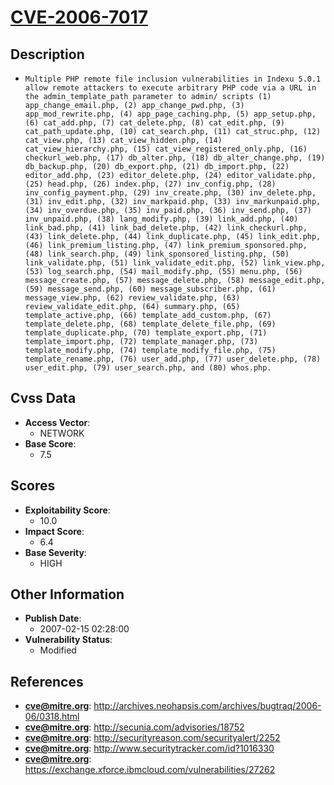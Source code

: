 
# [CVE-2006-7017](https://cve.mitre.org/cgi-bin/cvename.cgi?name=CVE-2006-7017)

## Description

- `Multiple PHP remote file inclusion vulnerabilities in Indexu 5.0.1 allow remote attackers to execute arbitrary PHP code via a URL in the admin_template_path parameter to admin/ scripts (1) app_change_email.php, (2) app_change_pwd.php, (3) app_mod_rewrite.php, (4) app_page_caching.php, (5) app_setup.php, (6) cat_add.php, (7) cat_delete.php, (8) cat_edit.php, (9) cat_path_update.php, (10) cat_search.php, (11) cat_struc.php, (12) cat_view.php, (13) cat_view_hidden.php, (14) cat_view_hierarchy.php, (15) cat_view_registered_only.php, (16) checkurl_web.php, (17) db_alter.php, (18) db_alter_change.php, (19) db_backup.php, (20) db_export.php, (21) db_import.php, (22) editor_add.php, (23) editor_delete.php, (24) editor_validate.php, (25) head.php, (26) index.php, (27) inv_config.php, (28) inv_config_payment.php, (29) inv_create.php, (30) inv_delete.php, (31) inv_edit.php, (32) inv_markpaid.php, (33) inv_markunpaid.php, (34) inv_overdue.php, (35) inv_paid.php, (36) inv_send.php, (37) inv_unpaid.php, (38) lang_modify.php, (39) link_add.php, (40) link_bad.php, (41) link_bad_delete.php, (42) link_checkurl.php, (43) link_delete.php, (44) link_duplicate.php, (45) link_edit.php, (46) link_premium_listing.php, (47) link_premium_sponsored.php, (48) link_search.php, (49) link_sponsored_listing.php, (50) link_validate.php, (51) link_validate_edit.php, (52) link_view.php, (53) log_search.php, (54) mail_modify.php, (55) menu.php, (56) message_create.php, (57) message_delete.php, (58) message_edit.php, (59) message_send.php, (60) message_subscriber.php, (61) message_view.php, (62) review_validate.php, (63) review_validate_edit.php, (64) summary.php, (65) template_active.php, (66) template_add_custom.php, (67) template_delete.php, (68) template_delete_file.php, (69) template_duplicate.php, (70) template_export.php, (71) template_import.php, (72) template_manager.php, (73) template_modify.php, (74) template_modify_file.php, (75) template_rename.php, (76) user_add.php, (77) user_delete.php, (78) user_edit.php, (79) user_search.php, and (80) whos.php.`

## Cvss Data

- **Access Vector**:
  - NETWORK
- **Base Score**:
  - 7.5

## Scores

- **Exploitability Score**:
  - 10.0
- **Impact Score**:
  - 6.4
- **Base Severity**:
  - HIGH

## Other Information

- **Publish Date**:
  - 2007-02-15 02:28:00
- **Vulnerability Status**:
  - Modified

## References

- **cve@mitre.org**: http://archives.neohapsis.com/archives/bugtraq/2006-06/0318.html
- **cve@mitre.org**: http://secunia.com/advisories/18752
- **cve@mitre.org**: http://securityreason.com/securityalert/2252
- **cve@mitre.org**: http://www.securitytracker.com/id?1016330
- **cve@mitre.org**: https://exchange.xforce.ibmcloud.com/vulnerabilities/27262
